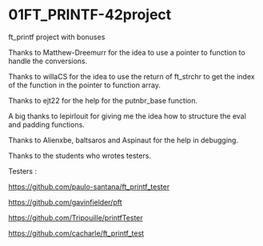 # 01FT_PRINTF-42project

ft_printf project with bonuses

Thanks to Matthew-Dreemurr for the idea to use a pointer to function to handle
the conversions.

Thanks to willaCS for the idea to use the return of ft_strchr to get the index
of the function in the pointer to function array.

Thanks to ejt22 for the help for the putnbr_base function.

A big thanks to lepirlouit for giving me the idea how to structure the eval
and padding functions.

Thanks to Alienxbe, baltsaros and Aspinaut for the help in debugging.

Thanks to the students who wrotes testers.

Testers :

https://github.com/paulo-santana/ft_printf_tester

https://github.com/gavinfielder/pft

https://github.com/Tripouille/printfTester

https://github.com/cacharle/ft_printf_test